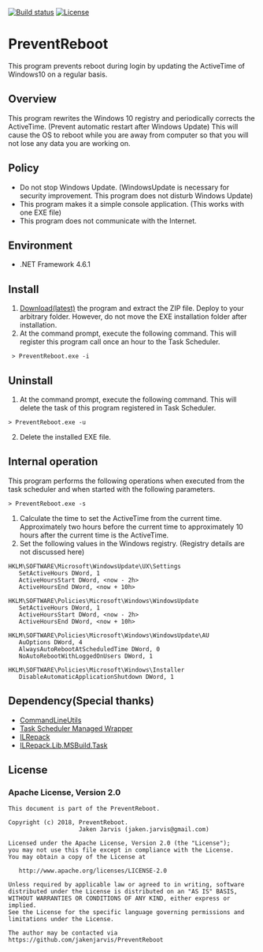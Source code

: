 [![Build status](https://ci.appveyor.com/api/projects/status/d0n82hfgqkqkaqp7?svg=true)](https://ci.appveyor.com/project/jakenjarvis/preventreboot) [![License](https://img.shields.io/badge/License-Apache%202.0-blue.svg)](https://opensource.org/licenses/Apache-2.0)

# PreventReboot
This program prevents reboot during login by updating the ActiveTime of Windows10 on a regular basis.

## Overview
This program rewrites the Windows 10 registry and periodically corrects the ActiveTime. (Prevent automatic restart after Windows Update)
This will cause the OS to reboot while you are away from computer so that you will not lose any data you are working on.

## Policy
 - Do not stop Windows Update. (WindowsUpdate is necessary for security improvement. This program does not disturb Windows Update)
 - This program makes it a simple console application. (This works with one EXE file)
 - This program does not communicate with the Internet.

## Environment
 - .NET Framework 4.6.1

## Install
 1. [Download(latest)](https://github.com/jakenjarvis/PreventReboot/releases/latest) the program and extract the ZIP file. Deploy to your arbitrary folder. However, do not move the EXE installation folder after installation.
 2. At the command prompt, execute the following command. This will register this program call once an hour to the Task Scheduler.

```command line
 > PreventReboot.exe -i
 ```

## Uninstall
 1. At the command prompt, execute the following command. This will delete the task of this program registered in Task Scheduler.

 ```command line
 > PreventReboot.exe -u
 ```

 2. Delete the installed EXE file.

## Internal operation
This program performs the following operations when executed from the task scheduler and when started with the following parameters.

 ```command line
 > PreventReboot.exe -s
 ```

 1. Calculate the time to set the ActiveTime from the current time. Approximately two hours before the current time to approximately 10 hours after the current time is the ActiveTime.
 2. Set the following values in the Windows registry. (Registry details are not discussed here)
 
 ```
 HKLM\SOFTWARE\Microsoft\WindowsUpdate\UX\Settings
    SetActiveHours DWord, 1
    ActiveHoursStart DWord, <now - 2h>
    ActiveHoursEnd DWord, <now + 10h>

HKLM\SOFTWARE\Policies\Microsoft\Windows\WindowsUpdate
    SetActiveHours DWord, 1
    ActiveHoursStart DWord, <now - 2h>
    ActiveHoursEnd DWord, <now + 10h>

HKLM\SOFTWARE\Policies\Microsoft\Windows\WindowsUpdate\AU
    AuOptions DWord, 4
    AlwaysAutoRebootAtScheduledTime DWord, 0
    NoAutoRebootWithLoggedOnUsers DWord, 1

HKLM\SOFTWARE\Policies\Microsoft\Windows\Installer
    DisableAutomaticApplicationShutdown DWord, 1
```

## Dependency(Special thanks)
 - [CommandLineUtils](https://github.com/natemcmaster/CommandLineUtils)
 - [Task Scheduler Managed Wrapper](https://github.com/dahall/taskscheduler)
 - [ILRepack](https://github.com/gluck/il-repack)
 - [ILRepack.Lib.MSBuild.Task](https://github.com/ravibpatel/ILRepack.Lib.MSBuild.Task)
 
## License
### Apache License, Version 2.0
```
This document is part of the PreventReboot.

Copyright (c) 2018, PreventReboot.
                    Jaken Jarvis (jaken.jarvis@gmail.com)

Licensed under the Apache License, Version 2.0 (the "License");
you may not use this file except in compliance with the License.
You may obtain a copy of the License at

   http://www.apache.org/licenses/LICENSE-2.0

Unless required by applicable law or agreed to in writing, software
distributed under the License is distributed on an "AS IS" BASIS,
WITHOUT WARRANTIES OR CONDITIONS OF ANY KIND, either express or implied.
See the License for the specific language governing permissions and
limitations under the License.

The author may be contacted via 
https://github.com/jakenjarvis/PreventReboot
```
